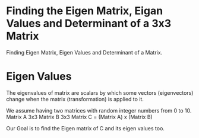 # Finding the Eigen Matrix, Eigan Values and Determinant of a 3x3 Matrix
Finding Eigen Matrix, Eigen Values and Determinant of a Matrix.
# Eigen Values
The eigenvalues of matrix are scalars by which some vectors (eigenvectors) change when the matrix (transformation) is applied to it.

We assume having two matrices with random integer numbers from 0 to 10.
Matrix A 3x3
Matrix B 3x3
Matrix C = (Matrix A) x (Matrix B)

Our Goal is to find the Eigen matrix of C and its eigen values too.
